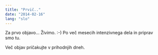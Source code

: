```yaml
---
title: "Prvič.."
date: "2014-02-16"
lang: "slo"
---
```


Za prvo objavo... Živimo. :-) Po več mesecih intenzivnega dela in priprav smo tu.

Več objav pričakujte v prihodnjih dneh.
